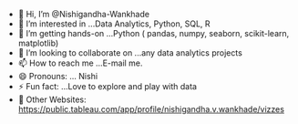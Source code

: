 - 👋 Hi, I’m @Nishigandha-Wankhade
- 👀 I’m interested in ...Data Analytics, Python, SQL, R
- 🌱 I’m getting hands-on ...Python ( pandas, numpy, seaborn, scikit-learn, matplotlib)
- 💞️ I’m looking to collaborate on ...any data analytics projects
- 📫 How to reach me ...E-mail me.
- 😄 Pronouns: ... Nishi
- ⚡ Fun fact: ...Love to explore and play with data
- 👀 Other Websites: https://public.tableau.com/app/profile/nishigandha.v.wankhade/vizzes

<!---
Nishigandha-Wankhade/Nishigandha-Wankhade is a ✨ special ✨ repository because its `README.md` (this file) appears on your GitHub profile.
You can click the Preview link to take a look at your changes.
--->
